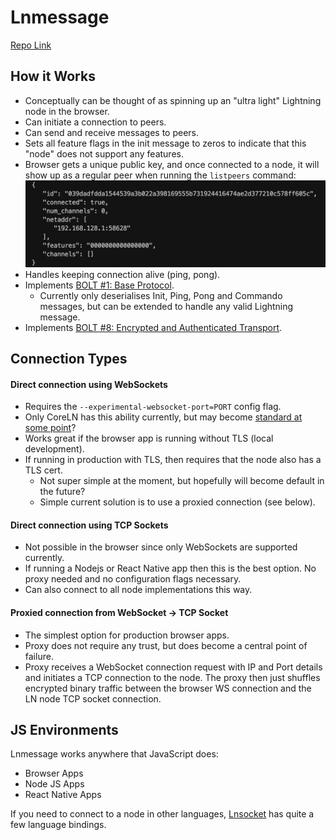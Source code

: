 # Lnmessage

[Repo Link](https://github.com/aaronbarnardsound/lnmessage)

## How it Works

- Conceptually can be thought of as spinning up an "ultra light" Lightning node in the browser.
- Can initiate a connection to peers.
- Can send and receive messages to peers.
- Sets all feature flags in the init message to zeros to indicate that this "node" does not support any features.
- Browser gets a unique public key, and once connected to a node, it will show up as a regular peer when running the `listpeers` command:
  <img src="./assets/peer.png"
     alt="Browser as a peer" />
- Handles keeping connection alive (ping, pong).
- Implements [BOLT #1: Base Protocol](https://github.com/lightning/bolts/blob/master/01-messaging.md).
  - Currently only deserialises Init, Ping, Pong and Commando messages, but can be extended to handle any valid Lightning message.
- Implements [BOLT #8: Encrypted and Authenticated Transport](https://github.com/lightning/bolts/blob/master/08-transport.md).

## Connection Types

#### Direct connection using WebSockets
- Requires the `--experimental-websocket-port=PORT` config flag.
- Only CoreLN has this ability currently, but may become [standard at some point](https://github.com/lightning/bolts/pull/891/files)?
- Works great if the browser app is running without TLS (local development).
- If running in production with TLS, then requires that the node also has a TLS cert.
  - Not super simple at the moment, but hopefully will become default in the future?
  - Simple current solution is to use a proxied connection (see below).

#### Direct connection using TCP Sockets
- Not possible in the browser since only WebSockets are supported currently.
- If running a Nodejs or React Native app then this is the best option. No proxy needed and no configuration flags necessary.
- Can also connect to all node implementations this way.

#### Proxied connection from WebSocket -> TCP Socket
- The simplest option for production browser apps.
- Proxy does not require any trust, but does become a central point of failure.
- Proxy receives a WebSocket connection request with IP and Port details and initiates a TCP connection to the node. The proxy then just shuffles encrypted binary traffic between the browser WS connection and the LN node TCP socket connection.

## JS Environments
Lnmessage works anywhere that JavaScript does:
- Browser Apps
- Node JS Apps
- React Native Apps

If you need to connect to a node in other languages, [Lnsocket](https://github.com/jb55/lnsocket) has quite a few language bindings.